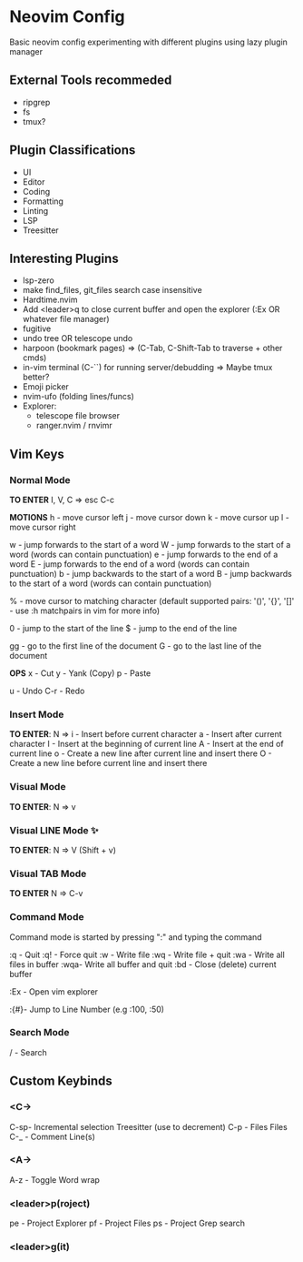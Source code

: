 # Neovim Config

Basic neovim config experimenting with different plugins using lazy plugin manager

## External Tools recommeded

- ripgrep
- fs
- tmux?

## Plugin Classifications

- UI
- Editor
- Coding
- Formatting
- Linting
- LSP
- Treesitter

## Interesting Plugins

- lsp-zero
- make find_files, git_files search case insensitive
- Hardtime.nvim
- Add \<leader>q to close current buffer and open the explorer (:Ex OR whatever file manager) 
- fugitive
- undo tree OR telescope undo
- harpoon (bookmark pages) => (C-Tab, C-Shift-Tab to traverse + other cmds)
- in-vim terminal (C-``) for running server/debudding => Maybe tmux better?
- Emoji picker
- nvim-ufo (folding lines/funcs)
- Explorer:
    - telescope file browser
    - ranger.nvim / rnvimr

## Vim Keys

### Normal Mode

**TO ENTER**
I, V, C =>
    esc
    C-c

**MOTIONS**
h   - move cursor left
j   - move cursor down
k   - move cursor up
l   - move cursor right 

w   - jump forwards to the start of a word
W   - jump forwards to the start of a word (words can contain punctuation)
e   - jump forwards to the end of a word
E   - jump forwards to the end of a word (words can contain punctuation)
b   - jump backwards to the start of a word
B   - jump backwards to the start of a word (words can contain punctuation) 

%   - move cursor to matching character (default supported pairs: '()', '{}', '[]' - use :h matchpairs in vim for more info) 

0   - jump to the start of the line 
$   - jump to the end of the line 

gg  - go to the first line of the document
G   - go to the last line of the document 

**OPS**
x   - Cut
y   - Yank (Copy)
p   - Paste

u   - Undo
C-r - Redo

### Insert Mode

**TO ENTER**:
N => 
    i   - Insert before current character
    a   - Insert after current character
    I   - Insert at the beginning of current line
    A   - Insert at the end of current line
    o   - Create a new line after current line and insert there
    O   - Create a new line before current line and insert there


### Visual Mode

**TO ENTER**:
N => v

### Visual LINE Mode ✨

**TO ENTER**:
N => V (Shift + v)

### Visual TAB Mode

**TO ENTER**
N => C-v

### Command Mode

Command mode is started by pressing ":" and typing the command

:q  - Quit
:q! - Force quit
:w  - Write file
:wq -  Write file + quit
:wa - Write all files in buffer
:wqa- Write all buffer and quit
:bd - Close (delete) current buffer

:Ex - Open vim explorer

:{#}- Jump to Line Number (e.g :100, :50)

### Search Mode

/   - Search


## Custom Keybinds

### \<C->

C-sp- Incremental selection Treesitter (use <bs> to decrement) 
C-p - Files Files
C-_ - Comment Line(s) 

### \<A->

A-z - Toggle Word wrap

### \<leader>p(roject)

pe  - Project Explorer
pf  - Project Files
ps  - Project Grep search

### \<leader>g(it)

